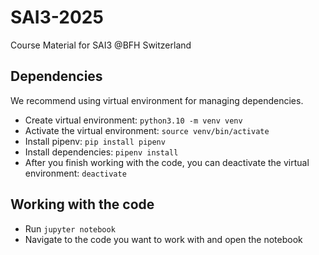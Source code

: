 # SAI3-2025
Course Material for SAI3 @BFH Switzerland

## Dependencies
We recommend using virtual environment for managing dependencies. </br>
- Create virtual environment: ```python3.10 -m venv venv```
- Activate the virtual environment: ```source venv/bin/activate```
- Install pipenv: ```pip install pipenv```
- Install dependencies: ```pipenv install```
- After you finish working with the code, you can deactivate the virtual environment: ```deactivate```

## Working with the code
- Run ```jupyter notebook```
- Navigate to the code you want to work with and open the notebook
